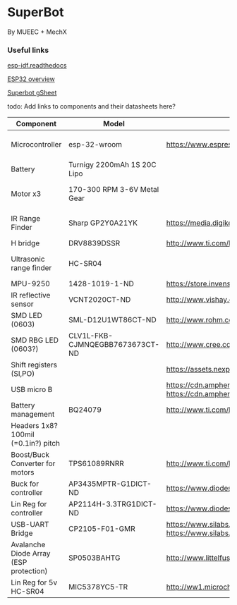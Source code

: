 # SuperBot 
By MUEEC + MechX 


### Useful links
[esp-idf.readthedocs](https://esp-idf.readthedocs.io/en/v1.0/index.html)

[ESP32 overview](http://espressif.com/en/products/hardware/esp32/overview)

[Superbot gSheet](https://docs.google.com/spreadsheets/d/193m6B4Jjvnffp8MPV1TExg5RMnV4DfvUie1eED_nAe4)

todo: Add links to components and their datasheets here?

| Component                              | Model                           | Datasheet                                                                                                                                                                   | Supplier                                                                                                                                                                                                                                                                                                                                                                                                                                                                                                                                                           |   |
|----------------------------------------|---------------------------------|-----------------------------------------------------------------------------------------------------------------------------------------------------------------------------|--------------------------------------------------------------------------------------------------------------------------------------------------------------------------------------------------------------------------------------------------------------------------------------------------------------------------------------------------------------------------------------------------------------------------------------------------------------------------------------------------------------------------------------------------------------------|---|
| Microcontroller                        | esp-32-wroom                    | https://www.espressif.com/sites/default/files/documentation/esp32_datasheet_en.pdf                                                                                          | https://www.aliexpress.com/item/ESP-32S-ESP-WROOM-32-ESP32-ESP-32-Bluetooth-and-WIFI-Dual-Core-CPU-with-Low/32814324137.html?spm=2114.search0104.3.2.2e1c553783T1r3&ws_ab_test=searchweb0_0,searchweb201602_5_10152_10151_10065_10344_10130_10068_10342_10547_10343_10340_10548_10341_10084_10083_10615_10307_10131_10132_10133_10059_10314_10534_100031_10604_10103_10142,searchweb201603_25,ppcSwitch_5&algo_expid=40ad2c8c-2938-46a2-9d3a-9106771881f1-0&algo_pvid=40ad2c8c-2938-46a2-9d3a-9106771881f1&priceBeautifyAB=0                                       |   |
| Battery                                | Turnigy 2200mAh 1S 20C Lipo     |                                                                                                                                                                             | https://hobbyking.com/en_us/turnigy-2200mah-1s-20c-lipoly-single-cell-1.html                                                                                                                                                                                                                                                                                                                                                                                                                                                                                       |   |
| Motor x3                               | 170-300 RPM 3-6V Metal Gear     |                                                                                                                                                                             | https://www.aliexpress.com/item/5PCS-Aiyima-Miniature-N20-Gearmotor-DC3-6V-170-350RPM-Steel-Gears-Motor-Robot-Motor-With-Metal/32806511749.html?spm=2114.search0104.3.1.21e0ddb2WHfktY&ws_ab_test=searchweb0_0,searchweb201602_1_10152_10151_10065_10344_10130_10068_10547_10342_10343_10340_10548_10341_10084_10083_10615_10307_10131_10132_10133_10059_10314_10534_100031_10604_10103_10142,searchweb201603_36,ppcSwitch_3&algo_expid=ed9ac777-6257-4ac5-a57d-a63100924402-0&algo_pvid=ed9ac777-6257-4ac5-a57d-a63100924402&priceBeautifyAB=3                    |   |
| IR Range Finder                        | Sharp GP2Y0A21YK                | https://media.digikey.com/pdf/Data%20Sheets/Sharp%20PDFs/GP2Y0A21YK0F.pdf                                                                                                   | https://www.aliexpress.com/item/FREE-SHIPPING-10PCS-LOT-100-NEW-GP2Y0A21YK-SENSOR-DIST-MEASUR-80CM-ANLG-GP2Y0A21YK0F-INCLUDING-WIRES/32249173968.html?spm=2114.search0104.3.2.2bb9c2bfC5xD0F&ws_ab_test=searchweb0_0,searchweb201602_5_10152_10151_10065_10344_10130_10068_10342_10547_10343_10340_10548_10341_10084_10083_10615_10307_10131_10132_10133_10059_10314_10534_100031_10604_10103_10142,searchweb201603_25,ppcSwitch_5&algo_expid=f3ccdc6a-023b-482e-b9cf-c37fb9346745-0&algo_pvid=f3ccdc6a-023b-482e-b9cf-c37fb9346745&priceBeautifyAB=0              |   |
| H bridge                               | DRV8839DSSR                     | http://www.ti.com/lit/ds/symlink/drv8839.pdf                                                                                                                                | https://www.digikey.com.au/product-detail/en/texas-instruments/DRV8839DSSR/296-35701-1-ND/3915296                                                                                                                                                                                                                                                                                                                                                                                                                                                                  |   |
| Ultrasonic range finder                | HC-SR04                         |                                                                                                                                                                             | https://www.aliexpress.com/item/Free-shipping-1pcs-Ultrasonic-Module-HC-SR04-Distance-Measuring-Transducer-Sensor-for-Arduino-Samples-Best-prices/32640823431.html?spm=2114.search0104.3.1.7f3a4e213t5SWG&ws_ab_test=searchweb0_0,searchweb201602_5_10152_10151_10065_10344_10130_10068_10342_10547_10343_10340_10548_10341_10084_10083_10615_10307_10131_10132_10133_10059_10314_10534_100031_10604_10103_10142,searchweb201603_25,ppcSwitch_5&algo_expid=c9000828-80f5-4158-9726-f43c3cd1ecc3-0&algo_pvid=c9000828-80f5-4158-9726-f43c3cd1ecc3&priceBeautifyAB=0 |   |
| MPU-9250                               | 1428-1019-1-ND                  | https://store.invensense.com/datasheets/invensense/MPU9250REV1.0.pdf                                                                                                        | https://www.digikey.com.au/product-detail/en/tdk-invensense/MPU-9250/1428-1019-1-ND/4626450                                                                                                                                                                                                                                                                                                                                                                                                                                                                        |   |
| IR reflective sensor                   | VCNT2020CT-ND                   | http://www.vishay.com/docs/84285/vcnt2020.pdf                                                                                                                               | https://www.digikey.com.au/product-detail/en/vishay-semiconductor-opto-division/VCNT2020/VCNT2020CT-ND/7560298                                                                                                                                                                                                                                                                                                                                                                                                                                                     |   |
| SMD LED (0603)                         | SML-D12U1WT86CT-ND              | http://www.rohm.com/web/global/datasheet/SML-D12U1W                                                                                                                         | https://www.digikey.com.au/products/en?keywords=SML-D12U1WT86CT-ND                                                                                                                                                                                                                                                                                                                                                                                                                                                                                                 |   |
| SMD RBG LED (0603?)                    | CLV1L-FKB-CJMNQEGBB7673673CT-ND | http://www.cree.com/led-components/media/documents/CLV1L-FKB-1238.pdf                                                                                                       | https://www.digikey.com.au/product-detail/en/cree-inc/CLV1L-FKB-CJMNQEGBB7673673/CLV1L-FKB-CJMNQEGBB7673673CT-ND/7648420                                                                                                                                                                                                                                                                                                                                                                                                                                           |   |
| Shift registers (SI,PO)                |                                 | https://assets.nexperia.com/documents/data-sheet/74HC_HCT164.pdf                                                                                                            | https://www.digikey.com.au/product-detail/en/nexperia-usa-inc/74HC164D653/1727-2787-1-ND/763377                                                                                                                                                                                                                                                                                                                                                                                                                                                                    |   |
| USB micro B                            |                                 | https://cdn.amphenol-icc.com/media/wysiwyg/files/documentation/datasheet/inputoutput/io_usb_micro.pdf https://cdn.amphenol-icc.com/media/wysiwyg/files/drawing/10118194.pdf | https://www.digikey.com.au/product-detail/en/amphenol-fci/10118194-0001LF/609-4618-1-ND/2785382                                                                                                                                                                                                                                                                                                                                                                                                                                                                    |   |
| Battery management                     | BQ24079                         | http://www.ti.com/lit/ds/symlink/bq24079.pdf                                                                                                                                | https://www.digikey.com.au/product-detail/en/texas-instruments/BQ24079RGTR/296-24815-1-ND/2094655                                                                                                                                                                                                                                                                                                                                                                                                                                                                  |   |
| Headers 1x8? 100mil (=0.1in?) pitch    |                                 |                                                                                                                                                                             |                                                                                                                                                                                                                                                                                                                                                                                                                                                                                                                                                                    |   |
| Boost/Buck Converter for motors        | TPS61089RNRR                    | http://www.ti.com/lit/ds/symlink/tps61089.pdf                                                                                                                               | https://www.digikey.com.au/product-detail/en/texas-instruments/TPS61089RNRR/296-47295-1-ND/7688305                                                                                                                                                                                                                                                                                                                                                                                                                                                                 |   |
| Buck for controller                    | AP3435MPTR-G1DICT-ND            | https://www.diodes.com/assets/Datasheets/AP3435.pdf                                                                                                                         | https://www.digikey.com.au/product-detail/en/diodes-incorporated/AP3435MPTR-G1/AP3435MPTR-G1DICT-ND/4505177                                                                                                                                                                                                                                                                                                                                                                                                                                                        |   |
| Lin Reg for controller                 | AP2114H-3.3TRG1DICT-ND          | https://www.diodes.com/assets/Datasheets/AP2114.pdf                                                                                                                         | https://www.digikey.com.au/product-detail/en/diodes-incorporated/AP2114H-3.3TRG1/AP2114H-3.3TRG1DICT-ND/4505142                                                                                                                                                                                                                                                                                                                                                                                                                                                    |   |
| USB-UART Bridge                        | CP2105-F01-GMR                  | https://www.silabs.com/documents/public/data-sheets/CP2105.pdf https://www.silabs.com/documents/public/errata/cp2105-errata.pdf                                             | https://www.digikey.com.au/product-detail/en/silicon-labs/CP2105-F01-GMR/CP2105-F01-GMRCT-ND/8017817                                                                                                                                                                                                                                                                                                                                                                                                                                                               |   |
| Avalanche Diode Array (ESP protection) | SP0503BAHTG                     | http://www.littelfuse.com/~/media/files/littelfuse/technical%20resources/documents/data%20sheets/sp05xxba.pdf                                                               | https://www.digikey.com.au/product-detail/en/littelfuse-inc/SP0503BAHTG/F2715CT-ND/1154322                                                                                                                                                                                                                                                                                                                                                                                                                                                                         |   |
| Lin Reg for 5v HC-SR04                 | MIC5378YC5-TR                   | http://ww1.microchip.com/downloads/en/DeviceDoc/mic5375.pdf                                                                                                                 | https://www.digikey.com.au/product-detail/en/microchip-technology/MIC5378YC5-TR/1611-MIC5378YC5-CT-ND/5700662                                                                                                                                                                                                                                                                                                                                                                                                                                                      |   |
